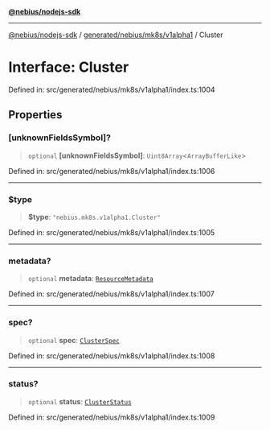 [**@nebius/nodejs-sdk**](../../../../../README.md)

---

[@nebius/nodejs-sdk](../../../../../README.md) / [generated/nebius/mk8s/v1alpha1](../README.md) / Cluster

# Interface: Cluster

Defined in: src/generated/nebius/mk8s/v1alpha1/index.ts:1004

## Properties

### \[unknownFieldsSymbol\]?

> `optional` **\[unknownFieldsSymbol\]**: `Uint8Array`\<`ArrayBufferLike`\>

Defined in: src/generated/nebius/mk8s/v1alpha1/index.ts:1006

---

### $type

> **$type**: `"nebius.mk8s.v1alpha1.Cluster"`

Defined in: src/generated/nebius/mk8s/v1alpha1/index.ts:1005

---

### metadata?

> `optional` **metadata**: [`ResourceMetadata`](../../../common/v1/interfaces/ResourceMetadata.md)

Defined in: src/generated/nebius/mk8s/v1alpha1/index.ts:1007

---

### spec?

> `optional` **spec**: [`ClusterSpec`](ClusterSpec.md)

Defined in: src/generated/nebius/mk8s/v1alpha1/index.ts:1008

---

### status?

> `optional` **status**: [`ClusterStatus`](ClusterStatus.md)

Defined in: src/generated/nebius/mk8s/v1alpha1/index.ts:1009
